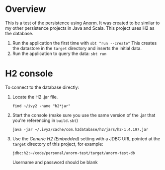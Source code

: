 Overview
========

This is a test of the persistence using
[Anorm](https://playframework.github.io/anorm/).
It was created to be similar to my other persistence projects in Java and
Scala.  This project uses H2 as the database.


1. Run the application the first time with `sbt "run --create"` This creates
   the datastore in the `target` directory and inserts the initial data.
2. Run the application to query the data: `sbt run`

H2 console
==========

To connect to the database directly:

1. Locate the H2 .jar file.
    
       find ~/ivy2 -name "h2*jar"

2. Start the console (make sure you use the same version of the .jar that
   you're referencing in `build.sbt`)

       java -jar ~/.ivy2/cache/com.h2database/h2/jars/h2-1.4.197.jar

3. Use the _Generic H2 (Embedded)_ setting with a JDBC URL pointed at the
   `target` directory of this project, for example:
   
       jdbc:h2:~/code/personal/anorm-test/target/anorm-test-db
   
   Username and password should be blank
